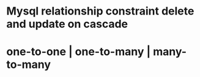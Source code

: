 # Mysql relationship constraint delete and update on cascade
# one-to-one | one-to-many | many-to-many
